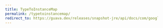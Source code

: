 ```yaml
---
title: TypeToInstanceMap
permalink: /typetoinstancemap/
redirect_to: https://guava.dev/releases/snapshot-jre/api/docs/com/google/common/reflect/TypeToInstanceMap.html
---
```

